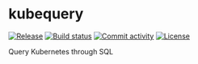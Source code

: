 # kubequery

[![Release](https://img.shields.io/github/v/release/lbkolev/kubequery)](https://img.shields.io/github/v/release/lbkolev/kubequery)
[![Build status](https://img.shields.io/github/actions/workflow/status/lbkolev/kubequery/main.yml?branch=main)](https://github.com/lbkolev/kubequery/actions/workflows/main.yml?query=branch%3Amain)
[![Commit activity](https://img.shields.io/github/commit-activity/m/lbkolev/kubequery)](https://img.shields.io/github/commit-activity/m/lbkolev/kubequery)
[![License](https://img.shields.io/github/license/lbkolev/kubequery)](https://img.shields.io/github/license/lbkolev/kubequery)

Query Kubernetes through SQL